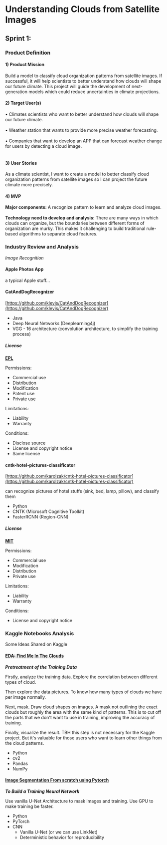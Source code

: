 # Understanding Clouds from Satellite Images

## Sprint 1:
### Product Definition
#### 1) Product Mission
Build a model to classify cloud organization patterns from satellite images. If successful, it will help scientists to better understand how clouds will shape our future climate. This project will guide the development of next-generation models which could reduce uncertainties in climate projections.<br/>
#### 2) Target User(s)
•	 Climates scientists who want to better understand how clouds will shape our future climate.<br/><br/>
•	 Weather station that wants to provide more precise weather forecasting.<br/><br/>
•	 Companies that want to develop an APP that can forecast weather change for users by detecting a cloud image.<br/><br/>
#### 3) User Stories
As a climate scientist, I want to create a model to better classify cloud organization patterns from satellite images so I can project the future climate more precisely.<br/>
#### 4) MVP
**Major components:** A recognize pattern to learn and analyze cloud images.<br/><br/>
**Technology need to develop and analysis:** There are many ways in which clouds can organize, but the boundaries between different forms of organization are murky. This makes it challenging to build traditional rule-based algorithms to separate cloud features. <br/>

### Industry Review and Analysis
*Image Recognition*

#### Apple Photos App

a typical Apple stuff...

#### CatAndDogRecognizer
[https://github.com/klevis/CatAndDogRecognizer](https://github.com/klevis/CatAndDogRecognizer)

* Java
* Deep Neural Networks (Deeplearning4j)
* VGG - 16 architecture (convolution architecture, to simplify the training process)

##### License
[**EPL**](https://www.eclipse.org/legal/epl-v10.html)

Permissions:

- Commercial use
- Distribution
- Modification
- Patent use
- Private use

Limitations:

- Liability
- Warranty

Conditions:

- Disclose source
- License and copyright notice
- Same license

#### cntk-hotel-pictures-classificator
[https://github.com/karolzak/cntk-hotel-pictures-classificator](https://github.com/karolzak/cntk-hotel-pictures-classificator)

can recognize pictures of hotel stuffs (sink, bed, lamp, pillow), and classify them

* Python
* CNTK (Microsoft Cognitive Toolkit)
* FasterRCNN (Region-CNN)

##### License
[**MIT**](https://www.mit.edu/~amini/LICENSE.md)

Permissions:

- Commercial use
- Modification
- Distribution
- Private use

Limitations:

- Liability
- Warranty

Conditions:

- License and copyright notice

### Kaggle Notebooks Analysis
Some Ideas Shared on Kaggle

#### [EDA: Find Me In The Clouds](https://www.kaggle.com/ekhtiar/eda-find-me-in-the-clouds#Drawing-Clouds)
***Pretreatment of the Training Data***

Firstly, analyze the training data. 
Explore the correlation between different types of cloud. 

Then explore the data pictures. 
To know how many types of clouds we have per image normally. 

Next, mask. 
Draw cloud shapes on images. 
A mask not outlining the exact clouds but roughly the area with the same kind of patterns. 
This is to cut off the parts that we don't want to use in training, improving the accuracy of training.

Finally, visualize the result. 
TBH this step is not necessary for the Kaggle project. 
But it's valuable for those users who want to learn other things from the cloud patterns. 

* Python
* cv2
* Pandas
* NumPy

#### [Image Segmentation From scratch using Pytorch](https://www.kaggle.com/dhananjay3/image-segmentation-from-scratch-in-pytorch)
***To Build a Training Neural Network***

Use vanilla U-Net Architecture to mask images and training. 
Use GPU to make training be faster. 

* Python
* PyTorch
* CNN
  * Vanilla U-Net (or we can use LinkNet)
  * Deterministic behavior for reproducibility
